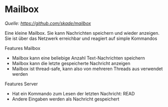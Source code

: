 # Mailbox

*Quelle: https://github.com/skade/mailbox*

Eine kleine Mailbox. Sie kann Nachrichten speichern und wieder anzeigen.
Sie ist über das Netzwerk erreichbar und reagiert auf simple Kommandos

Features Mailbox

* Mailbox kann eine beliebige Anzahl Text-Nachrichten speichern
* Mailbox kann die letzte gespeicherte Nachricht anzeigen
* Mailbox ist thread-safe, kann also von mehreren Threads aus verwendet werden

Features Server

* Hat ein Kommando zum Lesen der letzten Nachricht: READ
* Andere Eingaben werden als Nachricht gespeichert
